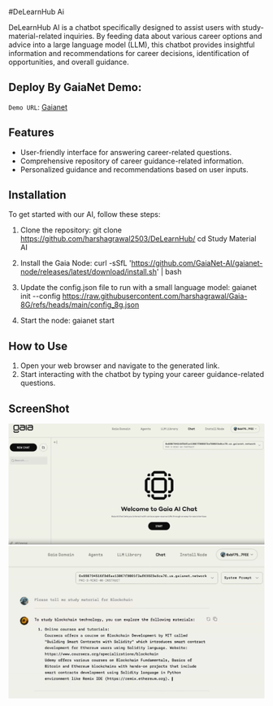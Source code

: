#DeLearnHub Ai

DeLearnHub AI is a chatbot specifically designed to assist users with study-material-related inquiries. By feeding data about various career options and advice into a large language model (LLM), this chatbot provides insightful information and recommendations for career decisions, identification of opportunities, and overall guidance.

## Deploy By GaiaNet Demo:

`Demo URL`: [Gaianet](https://www.gaianet.ai/chat?subdomain=0xc%2F1696b9afc77499306d0981dffa54%2Fdb1e7%2F456.us.gaianet.network)

## Features
- User-friendly interface for answering career-related questions.
- Comprehensive repository of career guidance-related information.
- Personalized guidance and recommendations based on user inputs.

## Installation
To get started with our AI, follow these steps:

1. Clone the repository:
   git clone https://github.com/harshagrawal2503/DeLearnHub/
   cd Study Material AI

2. Install the Gaia Node:
   curl -sSfL 'https://github.com/GaiaNet-AI/gaianet-node/releases/latest/download/install.sh' | bash

3. Update the config.json file to run with a small language model:
   gaianet init --config https://raw.githubusercontent.com/harshagrawal/Gaia-8G/refs/heads/main/config_8g.json

4. Start the node:
   gaianet start

## How to Use
1. Open your web browser and navigate to the generated link.
2. Start interacting with the chatbot by typing your career guidance-related questions.

## ScreenShot

![ScreenShot](ScreenShot/Screenshot_1.png)
![ScreenShot](ScreenShot/Screenshot_2.png)
